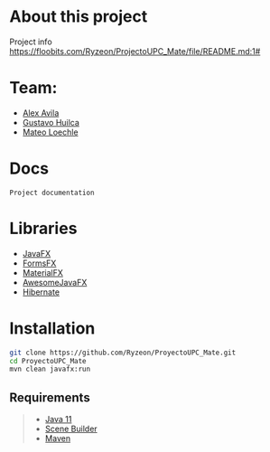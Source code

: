 # About this project

Project info
https://floobits.com/Ryzeon/ProjectoUPC_Mate/file/README.md:1#
# Team:
- [Alex Avila ](https://github.com/Ryzeon)
- [Gustavo Huilca](https://github.com/GustavoHuilca31)
- [Mateo Loechle](https://github.com/LowMathzzz)

# Docs
```
Project documentation
```
# Libraries
- [JavaFX](https://openjfx.io/)
- [FormsFX](https://github.com/dlsc-software-consulting-gmbh/FormsFX)
- [MaterialFX](https://github.com/palexdev/MaterialFX)
- [AwesomeJavaFX](https://github.com/mhrimaz/AwesomeJavaFX)
- [Hibernate](https://hibernate.org/)
# Installation
```bash
git clone https://github.com/Ryzeon/ProyectoUPC_Mate.git
cd ProyectoUPC_Mate 
mvn clean javafx:run
```
## Requirements
> - [Java 11](https://www.oracle.com/java/technologies/javase-jdk11-downloads.html)
> - [Scene Builder](https://gluonhq.com/products/scene-builder/)
> - [Maven](https://maven.apache.org/download.cgi)